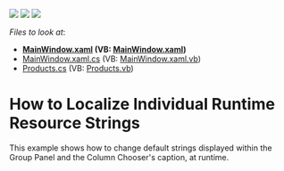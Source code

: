 <!-- default badges list -->
![](https://img.shields.io/endpoint?url=https://codecentral.devexpress.com/api/v1/VersionRange/128651745/11.2.11%2B)
[![](https://img.shields.io/badge/Open_in_DevExpress_Support_Center-FF7200?style=flat-square&logo=DevExpress&logoColor=white)](https://supportcenter.devexpress.com/ticket/details/E3978)
[![](https://img.shields.io/badge/📖_How_to_use_DevExpress_Examples-e9f6fc?style=flat-square)](https://docs.devexpress.com/GeneralInformation/403183)
<!-- default badges end -->
<!-- default file list -->
*Files to look at*:

* **[MainWindow.xaml](./CS/WpfApplication24/MainWindow.xaml) (VB: [MainWindow.xaml](./VB/WpfApplication24/MainWindow.xaml))**
* [MainWindow.xaml.cs](./CS/WpfApplication24/MainWindow.xaml.cs) (VB: [MainWindow.xaml.vb](./VB/WpfApplication24/MainWindow.xaml.vb))
* [Products.cs](./CS/WpfApplication24/Products.cs) (VB: [Products.vb](./VB/WpfApplication24/Products.vb))
<!-- default file list end -->
# How to Localize Individual Runtime Resource Strings


<p>This example shows how to change default strings displayed within the Group Panel and the Column Chooser's caption, at runtime. </p>

<br/>


